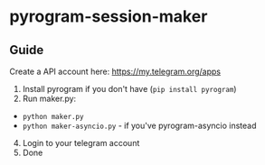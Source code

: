 # pyrogram-session-maker

## Guide

Create a API account here: https://my.telegram.org/apps

1. Install pyrogram if you don't have (`pip install pyrogram`)
2. Run maker.py:
- `python maker.py`
- `python maker-asyncio.py` - if you've pyrogram-asyncio instead
4. Login to your telegram account
5. Done
